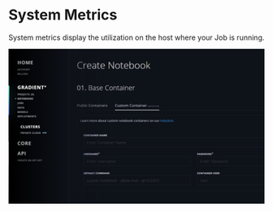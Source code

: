 # System Metrics

System metrics display the utilization on the host where your Job is running.

![](../../../.gitbook/assets/image%20%2829%29.png)

